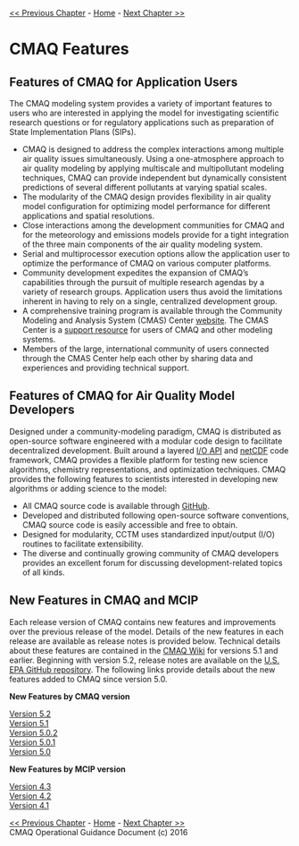 
<!-- BEGIN COMMENT -->

[<< Previous Chapter](CMAQ_OGD_ch02_overview.md) - [Home](README.md) - [Next Chapter >>](CMAQ_OGD_ch04_science.md)<br>

<!-- END COMMENT -->

# CMAQ Features #

Features of CMAQ for Application Users
-------------------------------------------------

The CMAQ modeling system provides a variety of important features to users who are interested in applying the model for investigating scientific research questions or for regulatory applications such as preparation of State Implementation Plans (SIPs).

-   CMAQ is designed to address the complex interactions among multiple air quality issues simultaneously. Using a one-atmosphere approach to air quality modeling by applying multiscale and multipollutant modeling techniques, CMAQ can provide independent but dynamically consistent predictions of several different pollutants at varying spatial scales.
-   The modularity of the CMAQ design provides flexibility in air quality model configuration for optimizing model performance for different applications and spatial resolutions.
-   Close interactions among the development communities for CMAQ and for the meteorology and emissions models provide for a tight integration of the three main components of the air quality modeling system.
-   Serial and multiprocessor execution options allow the application user to optimize the performance of CMAQ on various computer platforms.
-   Community development expedites the expansion of CMAQ’s capabilities through the pursuit of multiple research agendas by a variety of research groups. Application users thus avoid the limitations inherent in having to rely on a single, centralized development group.
-   A comprehensive training program is available through the Community Modeling and Analysis System (CMAS) Center [website](http://www.cmascenter.org). The CMAS Center is a [support resource](CMAQ_OGD_ch13_support.md) for users of CMAQ and other modeling systems.
-   Members of the large, international community of users connected through the CMAS Center help each other by sharing data and experiences and providing technical support.

Features of CMAQ for Air Quality Model Developers
-------------------------------------------------

Designed under a community-modeling paradigm, CMAQ is distributed as open-source software engineered with a modular code design to facilitate decentralized development. Built around a layered [I/O API](https://www.cmascenter.org/ioapi) and [netCDF](http://www.unidata.ucar.edu/software/netcdf) code framework, CMAQ provides a flexible platform for testing new science algorithms, chemistry representations, and optimization techniques. CMAQ provides the following features to scientists interested in developing new algorithms or adding science to the model:

-   All CMAQ source code is available through [GitHub](https://github.com/USEPA/CMAQ).
-   Developed and distributed following open-source software conventions, CMAQ source code is easily accessible and free to obtain.
-   Designed for modularity, CCTM uses standardized input/output (I/O) routines to facilitate extensibility.
-   The diverse and continually growing community of CMAQ developers provides an excellent forum for discussing development-related topics of all kinds.

New Features in CMAQ and MCIP
--------------------------------

Each release version of CMAQ contains new features and improvements over the previous release of the model. Details of the new features in each release are available as release notes is provided below. Technical details about these features are contained in the [CMAQ Wiki](https://www.airqualitymodeling.org/index.php/CMAQ) for versions 5.1 and earlier.  Beginning with version 5.2, release notes are available on the [U.S. EPA GitHub repository](https://github.com/USEPA/CMAQ). The following links provide details about the new features added to CMAQ since version 5.0.

**New Features by CMAQ version**

[Version 5.2](https://github.com/USEPA/CMAQ/blob/5.2/CCTM/docs/Release_Notes/README.md)  
[Version 5.1](https://www.airqualitymodeling.org/index.php/CMAQ_version_5.1_November_2015_release_Technical_Documentation)  
[Version 5.0.2](https://www.airqualitymodeling.org/index.php/CMAQ_version_5.0.2_April_2014_release_Technical_Documentation)  
[Version 5.0.1](https://www.airqualitymodeling.org/index.php/CMAQ_version_5.0.1_July_2012_release_Technical_Documentation)  
[Version 5.0](https://www.airqualitymodeling.org/index.php/CMAQ_version_5.0_February_2012_release_Technical_Documentation)  

**New Features by MCIP version**

[Version 4.3](https://www.airqualitymodeling.org/index.php/MCIP_version_4.3_Release_Notes)  
[Version 4.2](https://www.airqualitymodeling.org/index.php/MCIP_version_4.2_Release_Notes)  
[Version 4.1](https://www.airqualitymodeling.org/index.php/MCIP_version_4.1_Release_Notes)  

<!-- BEGIN COMMENT -->

[<< Previous Chapter](CMAQ_OGD_ch02_overview.md) - [Home](README.md) - [Next Chapter >>](CMAQ_OGD_ch04_science.md)<br> 
CMAQ Operational Guidance Document (c) 2016<br>

<!-- END COMMENT -->
